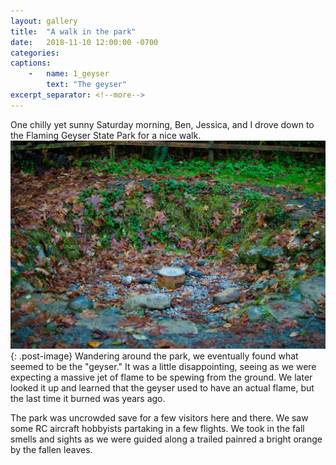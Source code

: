 ```yaml
---
layout: gallery
title:  "A walk in the park"
date:   2018-11-10 12:00:00 -0700
categories:
captions:
    -   name: 1_geyser
        text: "The geyser"
excerpt_separator: <!--more-->
---
```

<!--more-->
One chilly yet sunny Saturday morning, Ben, Jessica, and I drove down to the Flaming Geyser State Park for a nice walk.
![Geyser](/assets/2018-11-10-flaming-geyser/1_geyser.jpg){: .post-image}
Wandering around the park, we eventually found what seemed to be the "geyser." It was a little disappointing, seeing as we were expecting a massive jet of flame to be spewing from the ground. We later looked it up and learned that the geyser used to have an actual flame, but the last time it burned was years ago.

The park was uncrowded save for a few visitors here and there.
We saw some RC aircraft hobbyists partaking in a few flights.
We took in the fall smells and sights as we were guided along a trailed painred a bright orange by the fallen leaves.

